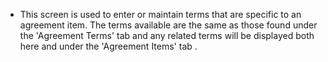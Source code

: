 - This screen is used to enter or maintain terms that are specific to an agreement item. The terms available are the same as those found under the 'Agreement Terms' tab and any related terms will be displayed both here and under the 'Agreement Items' tab .